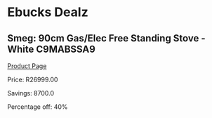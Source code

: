 
# Ebucks Dealz
## Smeg: 90cm Gas/Elec Free Standing Stove - White C9MABSSA9
[Product Page](https://www.ebucks.com/web/shop/productSelected.do?prodId=1173089757&catId=1196429345)

Price: R26999.00

Savings: 8700.0

Percentage off: 40%
	
